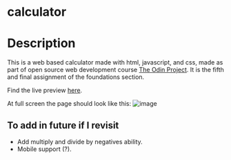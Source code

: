 # calculator

# Description

This is a web based calculator made with html, javascript, and css, made as part of open source web development course [The Odin Project](https://www.theodinproject.com). It is the fifth and final assignment of the foundations section.

Find the live preview [here](https://kaglet.github.io/calculator/). 

At full screen the page should look like this:
![image](https://github.com/kaglet/calculator/assets/96872447/7bef2a48-f7af-4ed4-ac4d-c9a5ea922882)

## To add in future if I revisit

- Add multiply and divide by negatives ability.
- Mobile support (?).
